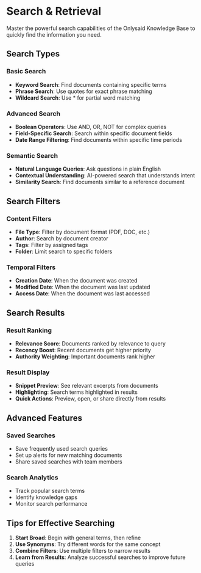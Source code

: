 # Search & Retrieval

Master the powerful search capabilities of the Onlysaid Knowledge Base to quickly find the information you need.

## Search Types

### Basic Search

- **Keyword Search**: Find documents containing specific terms
- **Phrase Search**: Use quotes for exact phrase matching
- **Wildcard Search**: Use \* for partial word matching

### Advanced Search

- **Boolean Operators**: Use AND, OR, NOT for complex queries
- **Field-Specific Search**: Search within specific document fields
- **Date Range Filtering**: Find documents within specific time periods

### Semantic Search

- **Natural Language Queries**: Ask questions in plain English
- **Contextual Understanding**: AI-powered search that understands intent
- **Similarity Search**: Find documents similar to a reference document

## Search Filters

### Content Filters

- **File Type**: Filter by document format (PDF, DOC, etc.)
- **Author**: Search by document creator
- **Tags**: Filter by assigned tags
- **Folder**: Limit search to specific folders

### Temporal Filters

- **Creation Date**: When the document was created
- **Modified Date**: When the document was last updated
- **Access Date**: When the document was last accessed

## Search Results

### Result Ranking

- **Relevance Score**: Documents ranked by relevance to query
- **Recency Boost**: Recent documents get higher priority
- **Authority Weighting**: Important documents rank higher

### Result Display

- **Snippet Preview**: See relevant excerpts from documents
- **Highlighting**: Search terms highlighted in results
- **Quick Actions**: Preview, open, or share directly from results

## Advanced Features

### Saved Searches

- Save frequently used search queries
- Set up alerts for new matching documents
- Share saved searches with team members

### Search Analytics

- Track popular search terms
- Identify knowledge gaps
- Monitor search performance

## Tips for Effective Searching

1. **Start Broad**: Begin with general terms, then refine
2. **Use Synonyms**: Try different words for the same concept
3. **Combine Filters**: Use multiple filters to narrow results
4. **Learn from Results**: Analyze successful searches to improve future queries
